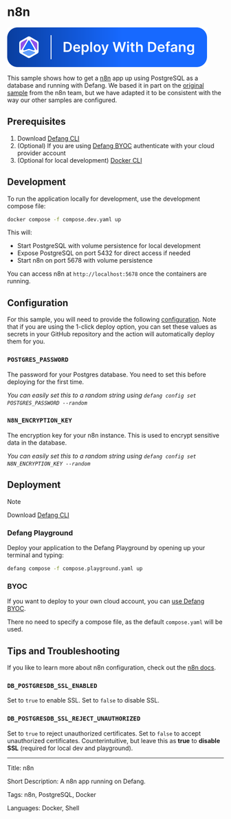 # n8n

[![1-click-deploy](https://raw.githubusercontent.com/DefangLabs/defang-assets/main/Logos/Buttons/SVG/deploy-with-defang.svg)](https://portal.defang.dev/redirect?url=https%3A%2F%2Fgithub.com%2Fnew%3Ftemplate_name%3Dsample-n8n-template%26template_owner%3DDefangSamples)

This sample shows how to get a [n8n](https://n8n.io/) app up using PostgreSQL as a database and running with Defang. We based it in part on the [original sample](https://github.com/n8n-io/n8n-hosting/tree/main/docker-compose/withPostgres) from the n8n team, but we have adapted it to be consistent with the way our other samples are configured.

## Prerequisites

1. Download [Defang CLI](https://github.com/DefangLabs/defang)
2. (Optional) If you are using [Defang BYOC](https://docs.defang.io/docs/concepts/defang-byoc) authenticate with your cloud provider account
3. (Optional for local development) [Docker CLI](https://docs.docker.com/engine/install/)

## Development

To run the application locally for development, use the development compose file:

```bash
docker compose -f compose.dev.yaml up
```

This will:

- Start PostgreSQL with volume persistence for local development
- Expose PostgreSQL on port 5432 for direct access if needed
- Start n8n on port 5678 with volume persistence

You can access n8n at `http://localhost:5678` once the containers are running.

## Configuration

For this sample, you will need to provide the following [configuration](https://docs.defang.io/docs/concepts/configuration). Note that if you are using the 1-click deploy option, you can set these values as secrets in your GitHub repository and the action will automatically deploy them for you.

### `POSTGRES_PASSWORD`

The password for your Postgres database. You need to set this before deploying for the first time.

*You can easily set this to a random string using `defang config set POSTGRES_PASSWORD --random`*

### `N8N_ENCRYPTION_KEY`

The encryption key for your n8n instance. This is used to encrypt sensitive data in the database.

*You can easily set this to a random string using `defang config set N8N_ENCRYPTION_KEY --random`*

## Deployment

> [!NOTE]
> Download [Defang CLI](https://github.com/DefangLabs/defang)

### Defang Playground

Deploy your application to the Defang Playground by opening up your terminal and typing:

```bash
defang compose -f compose.playground.yaml up
```

### BYOC

If you want to deploy to your own cloud account, you can [use Defang BYOC](https://docs.defang.io/docs/tutorials/deploy-to-your-cloud).

There no need to specify a compose file, as the default `compose.yaml` will be used.

## Tips and Troubleshooting

If you like to learn more about n8n configuration, check out the [n8n docs](https://docs.n8n.io/hosting/configuration/environment-variables/).

### `DB_POSTGRESDB_SSL_ENABLED`

Set to `true` to enable SSL. Set to `false` to disable SSL.

### `DB_POSTGRESDB_SSL_REJECT_UNAUTHORIZED`

Set to `true` to reject unauthorized certificates. Set to `false` to accept unauthorized certificates. Counterintuitive, but leave this as **true** to **disable SSL** (required for local dev and playground).

---

Title: n8n

Short Description: A n8n app running on Defang.

Tags: n8n, PostgreSQL, Docker

Languages: Docker, Shell

